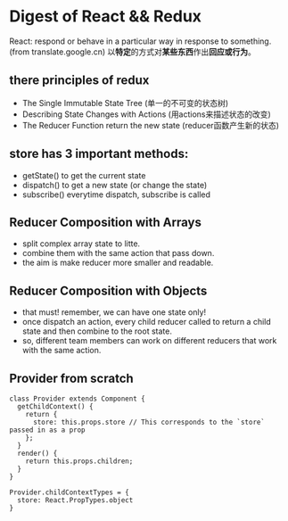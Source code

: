 # Digest of React && Redux

React: respond or behave in a particular way in response to something. (from translate.google.cn)
以**特定**的方式对**某些东西**作出**回应或行为**。

## there principles of redux

* The Single Immutable State Tree (单一的不可变的状态树)
* Describing State Changes with Actions (用actions来描述状态的改变)
* The Reducer Function return the new state (reducer函数产生新的状态)

## store has 3 important methods:

* getState() to get the current state
* dispatch() to get a new state (or change the state)
* subscribe() everytime dispatch, subscribe is called

## Reducer Composition with Arrays

* split complex array state to litte.
* combine them with the same action that pass down.
* the aim is make reducer more smaller and readable.

##  Reducer Composition with Objects

* that must! remember, we can have one state only!
* once dispatch an action, every child reducer called to return a child state and then combine to the root state.
* so, different team members can work on different reducers that work with the same action.


## Provider from scratch

```
class Provider extends Component {
  getChildContext() {
    return {
      store: this.props.store // This corresponds to the `store` passed in as a prop
    };
  }
  render() {
    return this.props.children;
  }
}

Provider.childContextTypes = {
  store: React.PropTypes.object
}
```